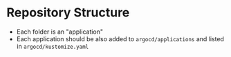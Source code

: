 # Repository Structure

  - Each folder is an "application"
  - Each application should be also added to `argocd/applications` and listed in `argocd/kustomize.yaml`
